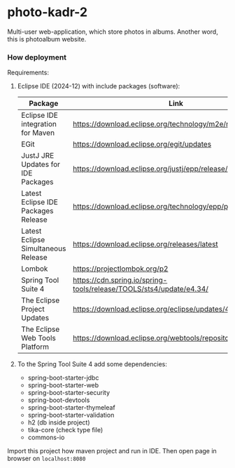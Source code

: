 # photo-kadr-2
Multi-user web-application, which store photos in albums. Another word, this is photoalbum website.

### How deployment
Requirements:
1. Eclipse IDE (2024-12) with include packages (software):

   | Package  							 | Link															   	   |
   |-----------------------------------  |---------------------------------------------------------------------|
   | Eclipse IDE integration for Maven   | https://download.eclipse.org/technology/m2e/releases/latest 		   |
   | EGit							     | https://download.eclipse.org/egit/updates						   |
   | JustJ JRE Updates for IDE Packages  | https://download.eclipse.org/justj/epp/release/latest			   |
   | Latest Eclipse IDE Packages Release | https://download.eclipse.org/technology/epp/packages/latest/ 	   |
   | Latest Eclipse Simultaneous Release | https://download.eclipse.org/releases/latest						   |
   | Lombok								 | https://projectlombok.org/p2										   |
   | Spring Tool Suite 4				 | https://cdn.spring.io/spring-tools/release/TOOLS/sts4/update/e4.34/ |
   | The Eclipse Project Updates		 | https://download.eclipse.org/eclipse/updates/4.34				   |
   | The Eclipse Web Tools Platform 	 | https://download.eclipse.org/webtools/repository/latest			   |
   
2. To the Spring Tool Suite 4 add some dependencies:
   - spring-boot-starter-jdbc
   - spring-boot-starter-web
   - spring-boot-starter-security
   - spring-boot-devtools
   - spring-boot-starter-thymeleaf
   - spring-boot-starter-validation
   - h2 (db inside project)
   - tika-core (check type file)
   - commons-io

Import this project how maven project and run in IDE. Then open page in browser on `localhost:8080` 
 